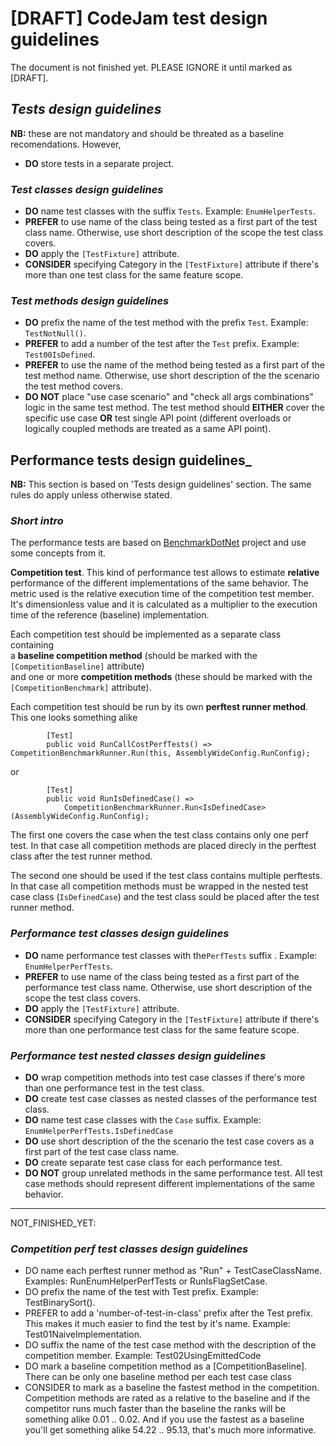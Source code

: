 # [DRAFT] CodeJam test design guidelines
The document is not finished yet. PLEASE IGNORE it until marked as [DRAFT].


## _Tests design guidelines_
**NB:** these are not mandatory and should be threated as a baseline recomendations.
However,

* **DO** store tests in a separate project.

### _Test classes design guidelines_
* **DO** name test classes with the suffix `Tests`. Example: `EnumHelperTests`.
* **PREFER** to use name of the class being tested as a first part of the test class name.
Otherwise, use short description of the scope the test class covers.
* **DO** apply the `[TestFixture]` attribute.
* **CONSIDER** specifying Category in the `[TestFixture]` attribute if there's more than one test class for the same feature scope.

### _Test methods design guidelines_
* **DO** prefix the name of the test method with the prefix `Test`. Example: `TestNotNull()`.
* **PREFER** to add a number of the test after the `Test` prefix. Example: `Test00IsDefined`.
* **PREFER** to use the name of the method being tested as a first part of the test method name.
Otherwise, use short description of the the scenario the test method covers.
* **DO NOT** place "use case scenario" and "check all args combinations" logic in the same test method.
The test method should **EITHER** cover the specific use case **OR** test single API point
(different overloads or logically coupled methods are treated as a same API point).


## Performance tests design guidelines_
**NB:** This section is based on 'Tests design guidelines' section. The same rules do apply unless otherwise stated.

### _Short intro_
The performance tests are based on [BenchmarkDotNet](https://github.com/PerfDotNet/BenchmarkDotNet) project and use some concepts from it.

__Competition test__. This kind of performance test allows to estimate __relative__ performance of the different implementations of the same behavior.
The metric used is the relative execution time of the competition test member. It's dimensionless value and it is calculated as a multiplier to the execution time of the reference (baseline) implementation.

Each competition test should be implemented as a separate class containing  
a __baseline competition method__ (should be marked with the `[CompetitionBaseline]` attribute)  
and one or more __competition methods__ (these should be marked with the `[CompetitionBenchmark]` attribute).

Each competition test should be run by its own __perftest runner method__. This one looks something alike
```
		[Test]
		public void RunCallCostPerfTests() => CompetitionBenchmarkRunner.Run(this, AssemblyWideConfig.RunConfig);
```
or
```
		[Test]
		public void RunIsDefinedCase() =>
			CompetitionBenchmarkRunner.Run<IsDefinedCase>(AssemblyWideConfig.RunConfig);
```
The first one covers the case when the test class contains only one perf test.
In that case all competition methods are placed direcly in the perftest class after the test runner method.

The second one should be used if the test class contains multiple perftests. In that case all competition methods
must be wrapped in the nested test case class (`IsDefinedCase`) and the test class sould be placed after the test runner method.

### _Performance test classes design guidelines_

* **DO** name performance test classes with the`PerfTests` suffix . Example: `EnumHelperPerfTests`.
* **PREFER** to use name of the class being tested as a first part of the performance test class name.
Otherwise, use short description of the scope the test class covers.
* **DO** apply the `[TestFixture]` attribute.
* **CONSIDER** specifying Category in the `[TestFixture]` attribute if there's more than one performance test class
for the same feature scope.

### _Performance test nested classes design guidelines_
* **DO** wrap competition methods into test case classes if there's more than one performance test in the test class. 
* **DO** create test case classes as nested classes of the performance test class.
* **DO** name test case classes with the `Case` suffix. Example: `EnumHelperPerfTests.IsDefinedCase`
* **DO** use short description of the the scenario the test case covers as a first part of the test case class name.
* **DO** create separate test case class for each performance test.
* **DO NOT** group unrelated methods in the same performance test.
All test case methods should represent different implementations of the same behavior.


---

NOT_FINISHED_YET:
### _Competition perf test classes design guidelines_
* DO name each perftest runner method as "Run" + TestCaseClassName. Examples: RunEnumHelperPerfTests or RunIsFlagSetCase.
* DO prefix the name of the test with Test prefix. Example: TestBinarySort().
* PREFER to add a 'number-of-test-in-class' prefix after the Test prefix. This makes it much easier to find the test by it's name. Example: Test01NaiveImplementation.
* DO suffix the name of the test case method with the description of the competition member. Example: Test02UsingEmittedCode 
* DO mark a baseline competition method as a [CompetitionBaseline]. There can be only one baseline method per each test case class
* CONSIDER to mark as a baseline the fastest method in the competition. Competition methods are rated as a relative to the baseline and if the competitor runs much faster than the baseline the ranks will be something alike 0.01 .. 0.02. 
 And if you use the fastest as a baseline you'll get something alike 54.22 .. 95.13, that's much more informative.